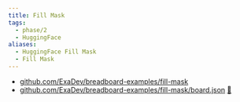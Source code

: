 ```yaml
---
title: Fill Mask
tags:
  - phase/2
  - HuggingFace
aliases:
  - HuggingFace Fill Mask
  - Fill Mask
---
```


- [github.com/ExaDev/breadboard-examples/fill-mask](https://github.com/ExaDev/breadboard-examples/blob/main/src/examples/fill-mask)
- [github.com/ExaDev/breadboard-examples/fill-mask/board.json](https://github.com/ExaDev/breadboard-examples/blob/main/src/examples/fill-mask/board.json) [🔗](https://breadboard-ai.web.app/?mode=list&board=https://raw.githubusercontent.com/ExaDev/breadboard-examples/main/src/examples/fill-mask/board.json)
